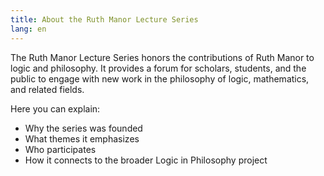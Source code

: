 ```yaml
---
title: About the Ruth Manor Lecture Series
lang: en
---
```

The Ruth Manor Lecture Series honors the contributions of Ruth Manor to logic and philosophy.
It provides a forum for scholars, students, and the public to engage with new work in the
philosophy of logic, mathematics, and related fields.

Here you can explain:
- Why the series was founded
- What themes it emphasizes
- Who participates
- How it connects to the broader Logic in Philosophy project